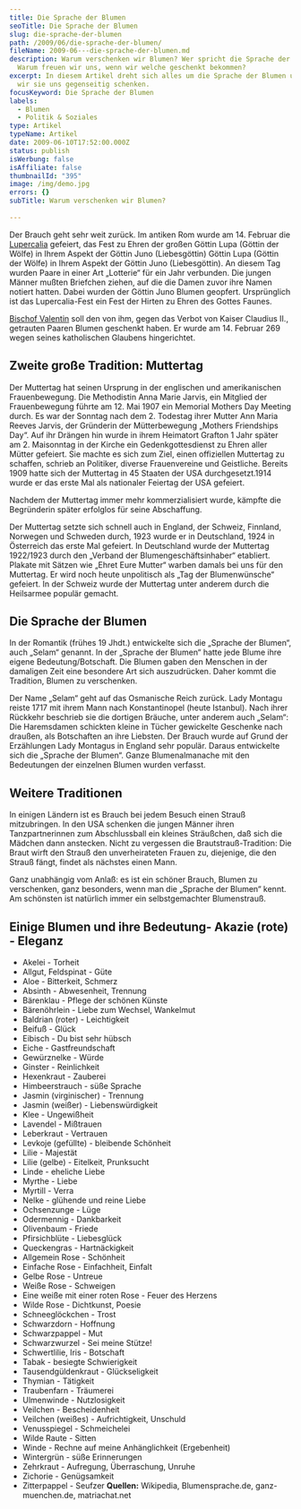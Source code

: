 ```yaml
---
title: Die Sprache der Blumen
seoTitle: Die Sprache der Blumen
slug: die-sprache-der-blumen
path: /2009/06/die-sprache-der-blumen/
fileName: 2009-06---die-sprache-der-blumen.md
description: Warum verschenken wir Blumen? Wer spricht die Sprache der Blumen?
  Warum freuen wir uns, wenn wir welche geschenkt bekommen?
excerpt: In diesem Artikel dreht sich alles um die Sprache der Blumen und warum
  wir sie uns gegenseitig schenken.
focusKeyword: Die Sprache der Blumen
labels:
  - Blumen
  - Politik & Soziales
type: Artikel
typeName: Artikel
date: 2009-06-10T17:52:00.000Z
status: publish
isWerbung: false
isAffiliate: false
thumbnailId: "395"
image: /img/demo.jpg
errors: {}
subTitle: Warum verschenken wir Blumen?
  
---
```


Der Brauch geht sehr weit zurück. Im antiken Rom wurde am 14. Februar die
[Lupercalia](http://matriarchat.net/grundlagen/gueterverteilung/feste_feiern/lupercalia.html)
gefeiert, das Fest zu Ehren der großen Göttin Lupa (Göttin der Wölfe) in Ihrem
Aspekt der Göttin Juno (Liebesgöttin) Göttin Lupa (Göttin der Wölfe) in Ihrem
Aspekt der Göttin Juno (Liebesgöttin). An diesem Tag wurden Paare in einer Art
„Lotterie“ für ein Jahr verbunden. Die jungen Männer mußten Briefchen ziehen,
auf die die Damen zuvor ihre Namen notiert hatten. Dabei wurden der Göttin Juno
Blumen geopfert. Ursprünglich ist das Lupercalia-Fest ein Fest der Hirten zu
Ehren des Gottes Faunes.

[Bischof Valentin](http://de.wikipedia.org/wiki/Valentin_von_Terni) soll den von
ihm, gegen das Verbot von Kaiser Claudius II., getrauten Paaren Blumen geschenkt
haben. Er wurde am 14. Februar 269 wegen seines katholischen Glaubens
hingerichtet.

## Zweite große Tradition: Muttertag

Der Muttertag hat seinen Ursprung in der englischen und amerikanischen
Frauenbewegung. Die Methodistin Anna Marie Jarvis, ein Mitglied der
Frauenbewegung führte am 12. Mai 1907 ein Memorial Mothers Day Meeting durch. Es
war der Sonntag nach dem 2. Todestag ihrer Mutter Ann Maria Reeves Jarvis, der
Gründerin der Mütterbewegung „Mothers Friendships Day“. Auf ihr Drängen hin
wurde in ihrem Heimatort Grafton 1 Jahr später am 2. Maisonntag in der Kirche
ein Gedenkgottesdienst zu Ehren aller Mütter gefeiert. Sie machte es sich zum
Ziel, einen offiziellen Muttertag zu schaffen, schrieb an Politiker, diverse
Frauenvereine und Geistliche. Bereits 1909 hatte sich der Muttertag in 45
Staaten der USA durchgesetzt.1914 wurde er das erste Mal als nationaler Feiertag
der USA gefeiert.

Nachdem der Muttertag immer mehr kommerzialisiert wurde, kämpfte die Begründerin
später erfolglos für seine Abschaffung.

Der Muttertag setzte sich schnell auch in England, der Schweiz, Finnland,
Norwegen und Schweden durch, 1923 wurde er in Deutschland, 1924 in Österreich
das erste Mal gefeiert. In Deutschland wurde der Muttertag 1922/1923 durch den
„Verband der Blumengeschäftsinhaber“ etabliert. Plakate mit Sätzen wie „Ehret
Eure Mutter“ warben damals bei uns für den Muttertag. Er wird noch heute
unpolitisch als „Tag der Blumenwünsche“ gefeiert. In der Schweiz wurde der
Muttertag unter anderem durch die Heilsarmee populär gemacht.

## Die Sprache der Blumen

In der Romantik (frühes 19 Jhdt.) entwickelte sich die „Sprache der Blumen“,
auch „Selam“ genannt. In der „Sprache der Blumen“ hatte jede Blume ihre eigene
Bedeutung/Botschaft. Die Blumen gaben den Menschen in der damaligen Zeit eine
besondere Art sich auszudrücken. Daher kommt die Tradition, Blumen zu
verschenken.

Der Name „Selam“ geht auf das Osmanische Reich zurück. Lady Montagu reiste 1717
mit ihrem Mann nach Konstantinopel (heute Istanbul). Nach ihrer Rückkehr
beschrieb sie die dortigen Bräuche, unter anderem auch „Selam“: Die Haremsdamen
schickten kleine in Tücher gewickelte Geschenke nach draußen, als Botschaften an
ihre Liebsten. Der Brauch wurde auf Grund der Erzählungen Lady Montagus in
England sehr populär. Daraus entwickelte sich die „Sprache der Blumen“. Ganze
Blumenalmanache mit den Bedeutungen der einzelnen Blumen wurden verfasst.

## Weitere Traditionen

In einigen Ländern ist es Brauch bei jedem Besuch einen Strauß mitzubringen. In
den USA schenken die jungen Männer ihren Tanzpartnerinnen zum Abschlussball ein
kleines Sträußchen, daß sich die Mädchen dann anstecken. Nicht zu vergessen die
Brautstrauß-Tradition: Die Braut wirft den Strauß den unverheirateten Frauen zu,
diejenige, die den Strauß fängt, findet als nächstes einen Mann.

Ganz unabhängig vom Anlaß: es ist ein schöner Brauch, Blumen zu verschenken,
ganz besonders, wenn man die „Sprache der Blumen“ kennt. Am schönsten ist
natürlich immer ein selbstgemachter Blumenstrauß.

## Einige Blumen und ihre Bedeutung- Akazie (rote) - Eleganz

- Akelei - Torheit
- Allgut, Feldspinat - Güte
- Aloe - Bitterkeit, Schmerz
- Absinth - Abwesenheit, Trennung
- Bärenklau - Pflege der schönen Künste
- Bärenöhrlein - Liebe zum Wechsel, Wankelmut
- Baldrian (roter) - Leichtigkeit
- Beifuß - Glück
- Eibisch - Du bist sehr hübsch
- Eiche - Gastfreundschaft
- Gewürznelke - Würde
- Ginster - Reinlichkeit
- Hexenkraut - Zauberei
- Himbeerstrauch - süße Sprache
- Jasmin (virginischer) - Trennung
- Jasmin (weißer) - Liebenswürdigkeit
- Klee - Ungewißheit
- Lavendel - Mißtrauen
- Leberkraut - Vertrauen
- Levkoje (gefüllte) - bleibende Schönheit
- Lilie - Majestät
- Lilie (gelbe) - Eitelkeit, Prunksucht
- Linde - eheliche Liebe
- Myrthe - Liebe
- Myrtill - Verra
- Nelke - glühende und reine Liebe
- Ochsenzunge - Lüge
- Odermennig - Dankbarkeit
- Olivenbaum - Friede
- Pfirsichblüte - Liebesglück
- Queckengras - Hartnäckigkeit
- Allgemein Rose - Schönheit
- Einfache Rose - Einfachheit, Einfalt
- Gelbe Rose - Untreue
- Weiße Rose - Schweigen
- Eine weiße mit einer roten Rose - Feuer des Herzens
- Wilde Rose - Dichtkunst, Poesie
- Schneeglöckchen - Trost
- Schwarzdorn - Hoffnung
- Schwarzpappel - Mut
- Schwarzwurzel - Sei meine Stütze!
- Schwertlilie, Iris - Botschaft
- Tabak - besiegte Schwierigkeit
- Tausendgüldenkraut - Glückseligkeit
- Thymian - Tätigkeit
- Traubenfarn - Träumerei
- Ulmenwinde - Nutzlosigkeit
- Veilchen - Bescheidenheit
- Veilchen (weißes) - Aufrichtigkeit, Unschuld
- Venusspiegel - Schmeichelei
- Wilde Raute - Sitten
- Winde - Rechne auf meine Anhänglichkeit (Ergebenheit)
- Wintergrün - süße Erinnerungen
- Zehrkraut - Aufregung, Überraschung, Unruhe
- Zichorie - Genügsamkeit
- Zitterpappel - Seufzer **Quellen:** Wikipedia, Blumensprache.de,
  ganz-muenchen.de, matriachat.net

  